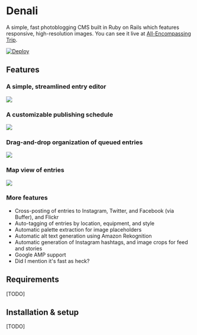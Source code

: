 # Denali

A simple, fast photoblogging CMS built in Ruby on Rails which features responsive, high-resolution images. You can see it live at [All-Encompassing Trip](http://www.allencompassingtrip.com).

[![Deploy](https://www.herokucdn.com/deploy/button.svg)](https://heroku.com/deploy)

## Features

### A simple, streamlined entry editor

![](https://i.imgur.com/N42IOxI.png)

### A customizable publishing schedule

![](https://i.imgur.com/ax4Bs8X.png)

### Drag-and-drop organization of queued entries

![](https://i.imgur.com/lSiV4Ro.png)

### Map view of entries

![](https://i.imgur.com/enMdop1.png)

### More features

* Cross-posting of entries to Instagram, Twitter, and Facebook (via Buffer), and Flickr
* Auto-tagging of entries by location, equipment, and style
* Automatic palette extraction for image placeholders
* Automatic alt text generation using Amazon Rekognition
* Automatic generation of Instagram hashtags, and image crops for feed and stories
* Google AMP support
* Did I mention it's fast as heck?

## Requirements

[TODO]

## Installation & setup

[TODO]
